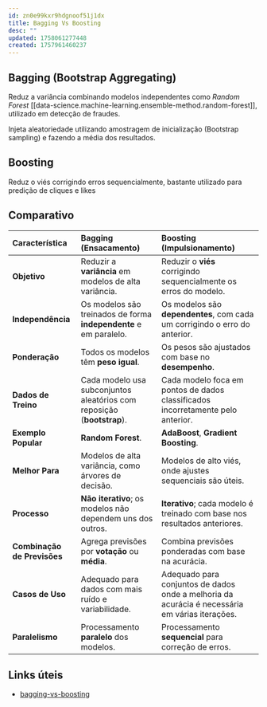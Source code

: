 ```yaml
---
id: zn0e99kxr9hdgnoof51j1dx
title: Bagging Vs Boosting
desc: ""
updated: 1758061277448
created: 1757961460237
---
```


## Bagging (Bootstrap Aggregating)

Reduz a variância combinando modelos independentes como _Random Forest_ [[data-science.machine-learning.ensemble-method.random-forest]], utilizado em detecção de fraudes.

Injeta aleatoriedade utilizando amostragem de inicialização (Bootstrap sampling) e fazendo a média dos resultados.

## Boosting

Reduz o viés corrigindo erros sequencialmente, bastante utilizado para predição de cliques e likes

## Comparativo

| Característica              | **Bagging (Ensacamento)**                                              | **Boosting (Impulsionamento)**                                                                 |
| :-------------------------- | :--------------------------------------------------------------------- | :--------------------------------------------------------------------------------------------- |
| **Objetivo**                | Reduzir a **variância** em modelos de alta variância.                  | Reduzir o **viés** corrigindo sequencialmente os erros do modelo.                              |
| **Independência**           | Os modelos são treinados de forma **independente** e em paralelo.      | Os modelos são **dependentes**, com cada um corrigindo o erro do anterior.                     |
| **Ponderação**              | Todos os modelos têm **peso igual**.                                   | Os pesos são ajustados com base no **desempenho**.                                             |
| **Dados de Treino**         | Cada modelo usa subconjuntos aleatórios com reposição (**bootstrap**). | Cada modelo foca em pontos de dados classificados incorretamente pelo anterior.                |
| **Exemplo Popular**         | **Random Forest**.                                                     | **AdaBoost**, **Gradient Boosting**.                                                           |
| **Melhor Para**             | Modelos de alta variância, como árvores de decisão.                    | Modelos de alto viés, onde ajustes sequenciais são úteis.                                      |
| **Processo**                | **Não iterativo**; os modelos não dependem uns dos outros.             | **Iterativo**; cada modelo é treinado com base nos resultados anteriores.                      |
| **Combinação de Previsões** | Agrega previsões por **votação** ou **média**.                         | Combina previsões ponderadas com base na acurácia.                                             |
| **Casos de Uso**            | Adequado para dados com mais ruído e variabilidade.                    | Adequado para conjuntos de dados onde a melhoria da acurácia é necessária em várias iterações. |
| **Paralelismo**             | Processamento **paralelo** dos modelos.                                | Processamento **sequencial** para correção de erros.                                           |

## Links úteis

- [bagging-vs-boosting](https://www.upgrad.com/blog/bagging-vs-boosting/)
